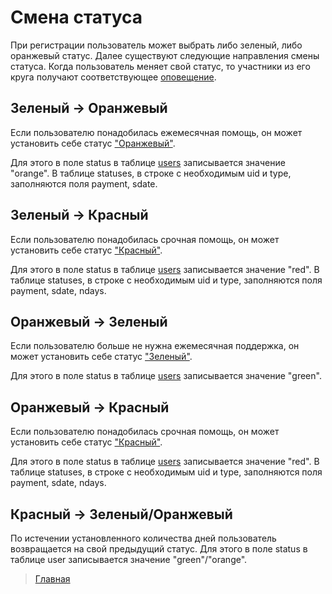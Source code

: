 # Смена статуса

При регистрации пользователь может выбрать либо зеленый, либо оранжевый статус. Далее существуют следующие направления смены статуса.
Когда пользователь меняет свой статус, то участники из его круга получают соответствующее [оповещение](../notifications/status_changed.md).

## Зеленый -> Оранжевый

Если пользователю понадобилась ежемесячная помощь, он может установить себе статус ["Оранжевый"](../statuses/orange.md).

Для этого в поле status в таблице [users](../tables/users.md) записывается значение "orange".
В таблице statuses, в строке с необходимым uid и type, заполняются поля payment, sdate.

## Зеленый -> Красный

Если пользователю понадобилась срочная помощь, он может установить себе статус ["Красный"](../statuses/red.md).

Для этого в поле status в таблице [users](../tables/users.md) записывается значение "red".
В таблице statuses, в строке с необходимым uid и type, заполняются поля payment, sdate, ndays.

## Оранжевый -> Зеленый

Если пользователю больше не нужна ежемесячная поддержка, он может установить себе статус ["Зеленый"](../statuses/green.md).

Для этого в поле status в таблице [users](../tables/users.md) записывается значение "green".

## Оранжевый -> Красный

Если пользователю понадобилась срочная помощь, он может установить себе статус ["Красный"](../statuses/red.md).

Для этого в поле status в таблице [users](../tables/users.md) записывается значение "red".
В таблице statuses, в строке с необходимым uid и type, заполняются поля payment, sdate, ndays.

## Красный -> Зеленый/Оранжевый

По истечении установленного количества дней пользователь возвращается на свой предыдущий статус.
Для этого в поле status в таблице user записывается значение "green"/"orange".

> [Главная](../index.md)
